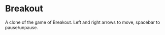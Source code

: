 # Breakout

A clone of the game of Breakout. Left and right arrows to move, spacebar to pause/unpause.
